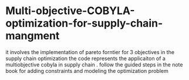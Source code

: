 # Multi-objective-COBYLA-optimization-for-supply-chain-mangment
it involves the implementation of pareto forntier for 3 objectives in the supply chain optimization 
the code represents the applicaiton of a multiobjective cobyla in supply chain . follow the guided steps in the note book for 
adding constraints and modeling the optimization problem
